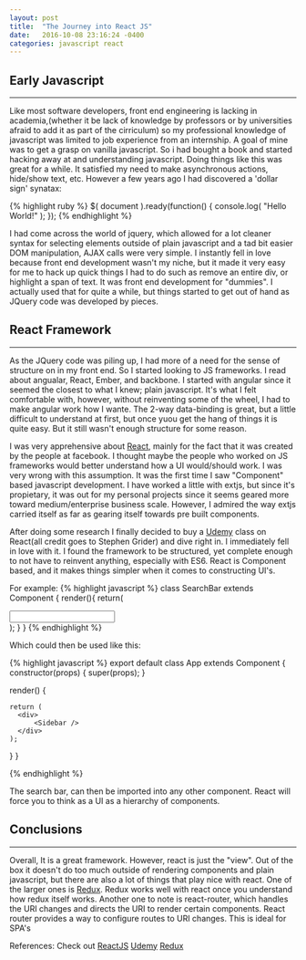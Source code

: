 ```yaml
---
layout: post
title:  "The Journey into React JS"
date:   2016-10-08 23:16:24 -0400
categories: javascript react
---
```


## Early Javascript
---
Like most software developers, front end engineering is lacking in academia,(whether it be lack of knowledge by professors or by universities afraid to add it as part of the cirriculum)
so my professional knowledge of javascript was limited to job experience from an internship. A goal of mine
was to get a grasp on vanilla javascript. So i had bought a book and started hacking away at and understanding javascript. Doing things like this was great for a while.
It satisfied my need to make asynchronous actions, hide/show text, etc. However a few years ago I had discovered a 'dollar sign' synatax:

{% highlight ruby %}
$( document ).ready(function() {
    console.log( "Hello World!" );
});
{% endhighlight %}

I had come across the world of jquery, which allowed for a lot cleaner syntax for selecting elements outside of plain javascript and a tad bit easier DOM manipulation, AJAX
calls were very simple. 
I instantly fell in love because front end
development wasn't my niche, but it made it very easy for me to hack up quick things I had to do such as remove an entire div, or highlight a span of text. It was front
end development for "dummies". I actually used that for quite a while, but things started to get out of hand as JQuery code was developed by pieces. 

## React Framework
---
As the JQuery code was piling up, I had more of a need for the sense of structure on in my front end. So I started looking to JS frameworks. I read about angualar, React, Ember, and backbone. 
I started with angular since it seemed the closest to what I knew; plain javascript. It's what I felt comfortable with, however, without reinventing some of the wheel,
I had to make angular work how I wante. The 2-way data-binding is great, but a little difficult to understand at first, but once yuou get the hang of things it is quite easy.
But it still wasn't enough structure for some reason.

I was very apprehensive about [React][react], mainly for the fact that it was created by the people at facebook. I thought maybe the people who worked on JS frameworks would
better understand how a UI would/should work. I was very wrong with this assumption. It was the first time I saw "Component" based javascript development. I have worked
a little with extjs, but since it's propietary, it was out for my personal projects since it seems geared more toward medium/enterprise business scale. However, I admired the way
extjs carried itself as far as gearing itself towards pre built components.

After doing some research I finally decided to buy a [Udemy][udemy] class on React(all credit goes to Stephen Grider) and dive right in. I immediately fell in love with it. I found the framework to be structured,
yet complete enough to not have to reinvent anything, especially with ES6. React is Component based, and it makes things simpler when it comes to constructing UI's.

For example:
{% highlight javascript %}
class SearchBar extends Component {
  render(){
    return(
      <div>
        <input type="text" className="form-control" />
      </div>
    );
  }
}
{% endhighlight %}

Which could then be used like this:

{% highlight javascript %}
export default class App extends Component {
  constructor(props) {
    super(props);
  }


  render() {


    return (
      <div>
          <Sidebar />
      </div>
    );
  }
}

{% endhighlight %}

The search bar, can then be imported into any other component. React will force you to think as a UI as a hierarchy of components.

## Conclusions
---
Overall, It is a great framework. However, react is just the "view".  Out of the box it doesn't do too much outside of rendering components and plain javascript, but 
there are also a lot of things that play nice with react. One of the larger ones is [Redux][redux]. Redux works well with react once you understand how redux itself works.
Another one to note is react-router, which handles the URI changes and directs the URI to render certain components. React router provides a way to configure routes to URI changes. This is ideal for SPA's

References: 
Check out
[ReactJS][react]
[Udemy][udemy]
[Redux][redux]
 
 [react]: https://facebook.github.io/react/
 [udemy]:   https://www.udemy.com/react-redux
 [redux]:   http://redux.js.org/

